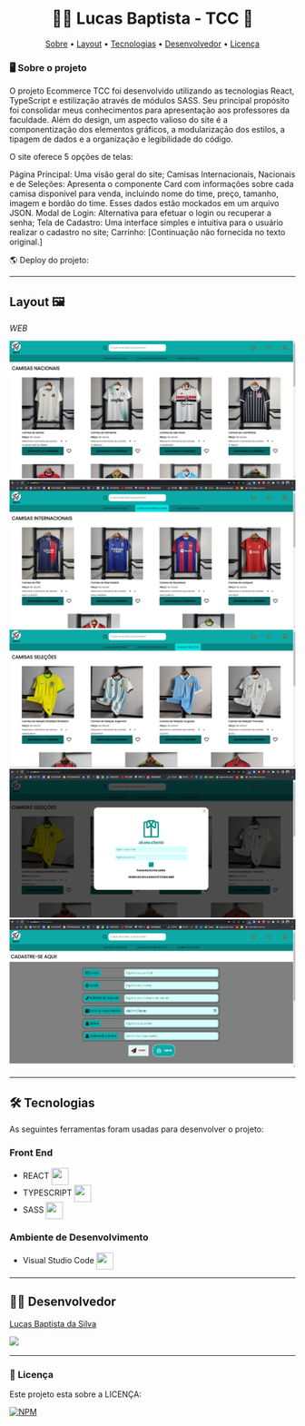 <h1 align="center"> 🧑‍💻 Lucas Baptista - TCC 🚀 </h1>

<p align="center">
 <a href="#user-content--sobre-o-projeto">Sobre</a> •
 <a href="#-layout-🖼️">Layout</a> • 
 <a href="#-🛠-tecnologias">Tecnologias</a> • 
 <a href="#-autor">Desenvolvedor</a> • 
 <a href="#user-content--licença">Licença</a>
</p>


### 🖥️ Sobre o projeto 

O projeto Ecommerce TCC foi desenvolvido utilizando as tecnologias React, TypeScript e estilização através de módulos SASS. Seu principal propósito foi consolidar meus conhecimentos para apresentação aos professores da faculdade. Além do design, um aspecto valioso do site é a componentização dos elementos gráficos, a modularização dos estilos, a tipagem de dados e a organização e legibilidade do código.

O site oferece 5 opções de telas:

Página Principal: Uma visão geral do site;
Camisas Internacionais, Nacionais e de Seleções: Apresenta o componente Card com informações sobre cada camisa disponível para venda, incluindo nome do time, preço, tamanho, imagem e bordão do time. Esses dados estão mockados em um arquivo JSON.
Modal de Login: Alternativa para efetuar o login ou recuperar a senha;
Tela de Cadastro: Uma interface simples e intuitiva para o usuário realizar o cadastro no site;
Carrinho: [Continuação não fornecida no texto original.]

🌎 Deploy do projeto: 

---

## Layout 🖼️

_WEB_

![GK1](https://github.com/luscabap/tcc/blob/main/public/web_01.png)
![GK1](https://github.com/luscabap/tcc/blob/main/public/web_02.png)
![GK1](https://github.com/luscabap/tcc/blob/main/public/web_03.png)
![GK1](https://github.com/luscabap/tcc/blob/main/public/web_04.png)
![GK1](https://github.com/luscabap/tcc/blob/main/public/web_05.png)

---

## 🛠 Tecnologias 

As seguintes ferramentas foram usadas para desenvolver o projeto:

### Front End
- REACT <img align="center" height="30" width="30" src="https://cdn.jsdelivr.net/gh/devicons/devicon/icons/react/react-original.svg"/>
- TYPESCRIPT <img align="center" height="30" width="30" src="https://cdn.jsdelivr.net/gh/devicons/devicon/icons/typescript/typescript-original.svg"/>
- SASS <img align="center" height="30" width="30" src="https://cdn.jsdelivr.net/gh/devicons/devicon/icons/sass/sass-original.svg"/>
 
          
### Ambiente de Desenvolvimento
- Visual Studio Code <img align="center" height="30" width="30" src="https://cdn.jsdelivr.net/gh/devicons/devicon/icons/vscode/vscode-original-wordmark.svg"/>

---

## 👨‍🎓 Desenvolvedor

<a href="https://www.linkedin.com/in/lucas-baptista-da-silva-133779233/">
Lucas Baptista da Silva</a>

<br/>

<a href = "mailto:lucasbaptistasilva.dev@gmail.com"><img src="https://img.shields.io/badge/-Gmail-%23333?style=for-the-badge&logo=gmail&logoColor=white"  target="_blank"></a>

---

### 📝 Licença

Este projeto esta sobre a LICENÇA:

[![NPM](https://img.shields.io/npm/l/react)](https://github.com/luscabap/lusca-projeto_hello-word/blob/main/LICENSE)
